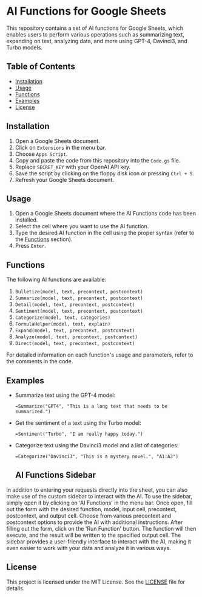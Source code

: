 # AI Functions for Google Sheets

This repository contains a set of AI functions for Google Sheets, which enables users to perform various operations such as summarizing text, expanding on text, analyzing data, and more using GPT-4, Davinci3, and Turbo models.

## Table of Contents

- [Installation](#installation)
- [Usage](#usage)
- [Functions](#functions)
- [Examples](#examples)
- [License](#license)

## Installation

1. Open a Google Sheets document.
2. Click on `Extensions` in the menu bar.
3. Choose `Apps Script`.
4. Copy and paste the code from this repository into the `Code.gs` file.
5. Replace `SECRET_KEY` with your OpenAI API key.
6. Save the script by clicking on the floppy disk icon or pressing `Ctrl + S`.
7. Refresh your Google Sheets document.

## Usage

1. Open a Google Sheets document where the AI Functions code has been installed.
2. Select the cell where you want to use the AI function.
3. Type the desired AI function in the cell using the proper syntax (refer to the [Functions](#functions) section).
4. Press `Enter`.

## Functions

The following AI functions are available:

1. `Bulletize(model, text, precontext, postcontext)`
2. `Summarize(model, text, precontext, postcontext)`
3. `Detail(model, text, precontext, postcontext)`
4. `Sentiment(model, text, precontext, postcontext)`
5. `Categorize(model, text, categories)`
6. `FormulaHelper(model, text, explain)`
7. `Expand(model, text, precontext, postcontext)`
8. `Analyze(model, text, precontext, postcontext)`
9. `Direct(model, text, precontext, postcontext)`

For detailed information on each function's usage and parameters, refer to the comments in the code.

## Examples

- Summarize text using the GPT-4 model:

  ```
  =Summarize("GPT4", "This is a long text that needs to be summarized.")
  ```

- Get the sentiment of a text using the Turbo model:

  ```
  =Sentiment("Turbo", "I am really happy today.")
  ```

- Categorize text using the Davinci3 model and a list of categories:

  ```
  =Categorize("Davinci3", "This is a mystery novel.", "A1:A3")
  ```
  
  ## AI Functions Sidebar

In addition to entering your requests directly into the sheet, you can also make use of the custom sidebar to interact with the AI. To use the sidebar, simply open it by clicking on 'AI Functions' in the menu bar. Once open, fill out the form with the desired function, model, input cell, precontext, postcontext, and output cell. Choose from various precontext and postcontext options to provide the AI with additional instructions. After filling out the form, click on the 'Run Function' button. The function will then execute, and the result will be written to the specified output cell. The sidebar provides a user-friendly interface to interact with the AI, making it even easier to work with your data and analyze it in various ways.

## License

This project is licensed under the MIT License. See the [LICENSE](LICENSE) file for details.
